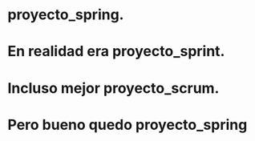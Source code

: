# proyecto_spring. 
# En realidad era proyecto_sprint. 
# Incluso mejor proyecto_scrum. 
# Pero bueno quedo proyecto_spring  
